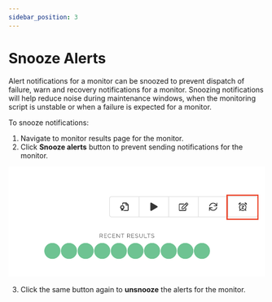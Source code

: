 ```yaml
---
sidebar_position: 3
---
```


# Snooze Alerts

Alert notifications for a monitor can be snoozed to prevent dispatch of failure, warn and recovery notifications for a monitor. Snoozing notifications will help reduce noise during maintenance windows, when the monitoring script is unstable or when a failure is expected for a monitor.

To snooze notifications:

1. Navigate to monitor results page for the monitor.
2. Click **Snooze alerts** button to prevent sending notifications for the monitor.

![SSL Monitor Results](/img/snooze.png)

3. Click the same button again to **unsnooze** the alerts for the monitor.